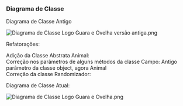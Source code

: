 ### Diagrama de Classe
Diagrama de Classe Antigo

![Diagrama de Classe Logo Guara e Ovelha versão antiga.png](https://bitbucket.org/repo/z8947B5/images/1703861044-Diagrama%20de%20Classe%20Logo%20Guara%20e%20Ovelha%20vers%C3%A3o%20antiga.png)  
  
Refatorações:  


Adição da Classe Abstrata Animal:  
Correção nos parâmetros de alguns métodos da classe Campo: Antigo parâmetro  da classe object, agora Animal  
Correção da classe Randomizador:  
  
Diagrama de Classe Atual:


![Diagrama de Classe Logo Guara e Ovelha.png](https://bitbucket.org/repo/z8947B5/images/626485898-Diagrama%20de%20Classe%20Logo%20Guara%20e%20Ovelha.png)
